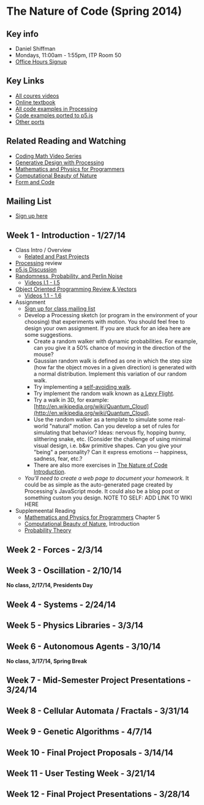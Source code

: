 The Nature of Code (Spring 2014)
================================

Key info
--------
* Daniel Shiffman
* Mondays, 11:00am - 1:55pm, ITP Room 50
* [Office Hours Signup](https://itp.nyu.edu/inwiki/Signup/Shiffman)

Key Links
---------
* [All coures videos](http://video.natureofcode.com/)
* [Online textbook](http://natureofcode.com/book/)
* [All code examples in Processing](https://github.com/shiffman/The-Nature-of-Code-Examples)
* [Code examples ported to p5.js](https://github.com/shiffman/The-Nature-of-Code-Examples-p5.js)
* [Other ports](https://github.com/shiffman/The-Nature-of-Code-Examples/blob/master/README.md)

Related Reading and Watching
----------------------------
* [Coding Math Video Series](http://www.youtube.com/user/codingmath)
* [Generative Design with Processing](http://www.amazon.com/gp/product/1616890770/ref=as_li_ss_tl?ie=UTF8&camp=1789&creative=390957&creativeASIN=1616890770&linkCode=as2&tag=natureofcode-20)
* [Mathematics and Physics for Programmers](http://www.amazon.com/gp/product/1435457331/ref=as_li_ss_tl?ie=UTF8&camp=1789&creative=390957&creativeASIN=1435457331&linkCode=as2&tag=learniproces-20)
* [Computational Beauty of Nature](http://www.amazon.com/gp/product/0262561271/ref=as_li_ss_tl?ie=UTF8&camp=1789&creative=390957&creativeASIN=0262561271&linkCode=as2&tag=natureofcode-20)
* [Form and Code](http://formandcode.com/)

Mailing List
------------
- [Sign up here](https://groups.google.com/a/itp.nyu.edu/forum/#!forum/natureofcode)

Week 1 - Introduction - 1/27/14
-------------------------------

* Class Intro / Overview
    * [Related and Past Projects](https://github.com/shiffman/The-Nature-of-Code-S14/wiki/Nature-of-Code-Related-and-Past-Projects)
* [Processing](http://www.processing.org) review
* [p5.js Discussion](https://github.com/lmccart/p5.js)
* [Randomness, Probability, and Perlin Noise](http://natureofcode.com/book/introduction/)
    * [Videos I.1 - I.5](http://video.natureofcode.com/i.1/)
* [Object Oriented Programming Review & Vectors](http://natureofcode.com/book/chapter-1-vectors/)
    * [Videos 1.1 - 1.6](http://video.natureofcode.com/1.1/)
* Assignment
    * [Sign up for class mailing list](https://groups.google.com/a/itp.nyu.edu/forum/#!forum/natureofcode)
    * Develop a Processing sketch (or program in the environment of your choosing) that experiments with motion. You should feel free to design your own assignment.  If you are stuck for an idea here are some suggestions.  
        * Create a random walker with dynamic probabilities.  For example, can you give it a 50% chance of moving in the direction of the mouse?
        *  Gaussian random walk is defined as one in which the step size (how far the object moves in a given direction) is generated with a normal distribution.  Implement this variation of our random walk.
        * Try implementing a [self-avoiding walk](http://en.wikipedia.org/wiki/Self-avoiding_walk).
        * Try implement the random walk known as [a Levy Flight](http://en.wikipedia.org/wiki/L%C3%A9vy_flight).
        * Try a walk in 3D, for example: [http://en.wikipedia.org/wiki/Quantum_Cloud](http://en.wikipedia.org/wiki/Quantum_Cloud).
        * Use the random walker as a template to simulate some real-world "natural" motion. Can you develop a set of rules for simulating that behavior?  Ideas: nervous fly, hopping bunny, slithering snake, etc.  (Consider the challenge of using minimal visual design, i.e. b&w primitive shapes.  Can you give your "being" a personality?  Can it express emotions -- happiness, sadness, fear, etc.?  
        * There are also more exercises in [The Nature of Code Introduction](http://natureofcode.com/book/introduction/).
    * *You'll need to create a web page to document your homework.*  It could be as simple as the auto-generated page created by Processing's JavaScript mode.  It could also be a blog post or something custom you design.  NOTE TO SELF: ADD LINK TO WIKI HERE
 * Supplemeental Reading
    * [Mathematics and Physics for Programmers](http://www.amazon.com/gp/product/1584503300/) Chapter 5
    * [Computational Beauty of Nature](http://www.amazon.com/gp/product/0262561271/ref=as_li_ss_tl?ie=UTF8&camp=1789&creative=390957&creativeASIN=0262561271&linkCode=as2&tag=natureofcode-20), Introduction
    * [Probability Theory](http://www.probabilitytheory.info/)


Week 2 - Forces - 2/3/14
-------------------------------

Week 3 - Oscillation - 2/10/14
-------------------------------

**No class, 2/17/14, Presidents Day**

Week 4 - Systems - 2/24/14
-------------------------------

Week 5 - Physics Libraries - 3/3/14
-----------------------------------

Week 6 - Autonomous Agents - 3/10/14
-----------------------------------

**No class, 3/17/14, Spring Break**

Week 7 - Mid-Semester Project Presentations - 3/24/14
-----------------------------------------------------

Week 8 - Cellular Automata / Fractals - 3/31/14
-----------------------------------------------

Week 9 - Genetic Algorithms - 4/7/14
------------------------------------

Week 10 - Final Project Proposals - 3/14/14
-------------------------------------------

Week 11 - User Testing Week - 3/21/14
-------------------------------------

Week 12 - Final Project Presentations - 3/28/14
-----------------------------------------------